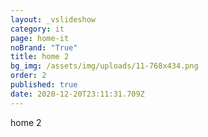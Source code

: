 ```yaml
---
layout: _vslideshow
category: it
page: home-it
noBrand: "True"
title: home 2
bg_img: /assets/img/uploads/11-768x434.png
order: 2
published: true
date: 2020-12-20T23:11:31.709Z
---
```

home 2